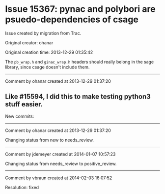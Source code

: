 # Issue 15367: pynac and polybori are psuedo-dependencies of csage

Issue created by migration from Trac.

Original creator: ohanar

Original creation time: 2013-12-29 01:35:42

The `pb_wrap.h` and `ginac_wrap.h` headers should really belong in the sage library, since csage doesn't include them.


---

Comment by ohanar created at 2013-12-29 01:37:20

Like #15594, I did this to make testing python3 stuff easier.
----
New commits:


---

Comment by ohanar created at 2013-12-29 01:37:20

Changing status from new to needs_review.


---

Comment by jdemeyer created at 2014-01-07 10:57:23

Changing status from needs_review to positive_review.


---

Comment by vbraun created at 2014-02-03 16:07:52

Resolution: fixed
